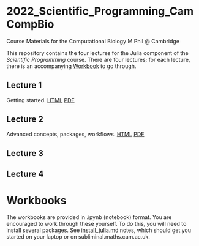 # 2022_Scientific_Programming_CamCompBio
Course Materials for the Computational Biology M.Phil @ Cambridge

This repository contains the four lectures for the Julia component of
the *Scientific Programming* course.  There are four lectures; for
each lecture, there is an accompanying [Workbook](Workbooks) to go
through.


## Lecture 1

Getting started.
[HTML](https://Nick-Gale.github.io/2022_Scientific_Programming_CamCompBio/Lectures/lecture1.html)
[PDF](Lectures/lecture1.pdf)


## Lecture 2

Advanced concepts, packages, workflows.
[HTML](https://Nick-Gale.github.io/2022_Scientific_Programming_CamCompBio/Lectures/lecture2.html)
[PDF](Lectures/lecture2.pdf)


## Lecture 3


## Lecture 4

# Workbooks

The workbooks are provided in .ipynb (notebook) format.  You are
encouraged to work through these yourself.  To do this, you will need
to install several packages.  See [install_julia.md](install_julia.md) notes,
which should get you started on your laptop or on
subliminal.maths.cam.ac.uk.


